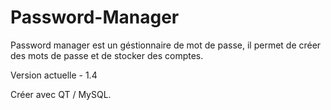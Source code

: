 # Password-Manager
Password manager est un géstionnaire de mot de passe, il permet de créer des mots de passe et de stocker des comptes.

Version actuelle - 1.4

Créer avec QT / MySQL.
